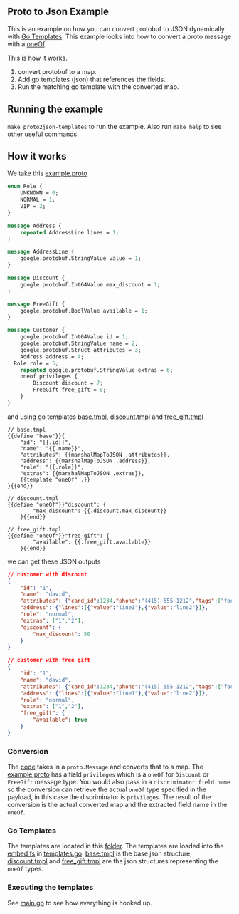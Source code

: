 ## Proto to Json Example

This is an example on how you can convert protobuf to JSON dynamically with [Go Templates](https://pkg.go.dev/text/template). This example looks into how to convert a proto message with a [oneOf](https://developers.google.com/protocol-buffers/docs/proto3#oneof). 

This is how it works.
1. convert protobuf to a map. 
2. Add go templates (json) that references the fields.
3. Run the matching go template with the converted map.

## Running the example

`make proto2json-templates` to run the example. Also run `make help` to see other useful commands.

## How it works

We take this [example.proto](./examples/example.proto)
``` proto
enum Role {
	UNKNOWN = 0;
	NORMAL = 1;
	VIP = 2;
}

message Address {
    repeated AddressLine lines = 1;
}

message AddressLine {
    google.protobuf.StringValue value = 1;
}

message Discount {
    google.protobuf.Int64Value max_discount = 1;
}

message FreeGift {
    google.protobuf.BoolValue available = 1;
}

message Customer {
	google.protobuf.Int64Value id = 1;
	google.protobuf.StringValue name = 2;
	google.protobuf.Struct attributes = 3;
	Address address = 4;
  Role role = 5;
	repeated google.protobuf.StringValue extras = 6;
	oneof privileges {
		Discount discount = 7;
		FreeGift free_gift = 8;
	}
}
```

and using go templates [base.tmpl](./cmd/proto2json-templates/templates/customer/base.tmpl), [discount.tmpl](./cmd/proto2json-templates/templates/customer/discount.tmpl) and [free_gift.tmpl](./cmd/proto2json-templates/templates/customer/free_gift.tmpl)
```
// base.tmpl
{{define "base"}}{
    "id": "{{.id}}",
    "name": "{{.name}}",
    "attributes": {{marshalMapToJSON .attributes}},
    "address": {{marshalMapToJSON .address}},
    "role": "{{.role}}",
    "extras": {{marshalMapToJSON .extras}},
    {{template "oneOf" .}}
}{{end}}

// discount.tmpl
{{define "oneOf"}}"discount": {
        "max_discount": {{.discount.max_discount}}
    }{{end}}

// free_gift.tmpl
{{define "oneOf"}}"free_gift": {
        "available": {{.free_gift.available}}
    }{{end}}
```

we can get these JSON outputs
``` json
// customer with discount
{
    "id": "1",
    "name": "david",
    "attributes": {"card_id":1234,"phone":"(415) 555-1212","tags":["foo","bar"]},
    "address": {"lines":[{"value":"line1"},{"value":"line2"}]},
    "role": "normal",
    "extras": ["1","2"],
    "discount": {
        "max_discount": 50
    }
}

// customer with free gift
{
    "id": "1",
    "name": "david",
    "attributes": {"card_id":1234,"phone":"(415) 555-1212","tags":["foo","bar"]},
    "address": {"lines":[{"value":"line1"},{"value":"line2"}]},
    "role": "normal",
    "extras": ["1","2"],
    "free_gift": {
        "available": true
    }
}
```

### Conversion

The [code](./internal/protoconvert/extract.go) takes in a `proto.Message` and converts that to a map. The [example.proto](./examples/example.proto) has a field `privileges` which is a `oneOf` for `Discount` or `FreeGift` message type. You would also pass in a `discriminator field name` so the conversion can retrieve the actual `oneOf` type specified in the payload, in this case the discriminator is `privileges`. The result of the conversion is the actual converted map and the extracted field name in the `oneOf`. 

### Go Templates

The templates are located in this [folder](./cmd/proto2json-templates/templates). The templates are loaded into the [embed fs](https://pkg.go.dev/embed) in [templates.go](./cmd/proto2json-templates/templates/templates.go). [base.tmpl](./cmd/proto2json-templates/customer/base.tmpl) is the base json structure, [discount.tmpl](./cmd/proto2json-templates/customer/discount.tmpl) and [free_gift.tmpl](./cmd/proto2json-templates/customer/free_gift.tmpl) are the json structures representing the `oneOf` types.

### Executing the templates

See [main.go](./cmd/proto2json-templates/main.go) to see how everything is hooked up.


